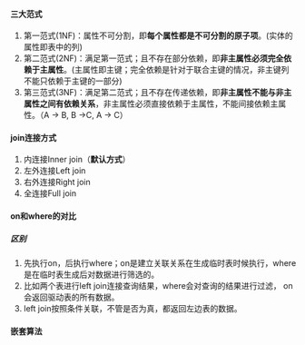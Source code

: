 #### 三大范式

1. 第一范式(1NF)：属性不可分割，即**每个属性都是不可分割的原子项**。(实体的属性即表中的列)
2. 第二范式(2NF)：满足第一范式；且不存在部分依赖，即**非主属性必须完全依赖于主属性**。(主属性即主键；完全依赖是针对于联合主键的情况，非主键列不能只依赖于主键的一部分)
3. 第三范式(3NF)：满足第二范式；且不存在传递依赖，即**非主属性不能与非主属性之间有依赖关系**，非主属性必须直接依赖于主属性，不能间接依赖主属性。（A -> B, B ->C, A -> C）



#### join连接方式

1. 内连接Inner join（**默认方式**）
2. 左外连接Left join
3. 右外连接Right join
4. 全连接Full join



#### on和where的对比

##### 区别

1. 先执行on，后执行where；on是建立关联关系在生成临时表时候执行，where是在临时表生成后对数据进行筛选的。
2. 比如两个表进行left join连接查询结果，where会对查询的结果进行过滤， on会返回驱动表的所有数据。
3. left join按照条件关联，不管是否为真，都返回左边表的数据。
   

#### 嵌套算法